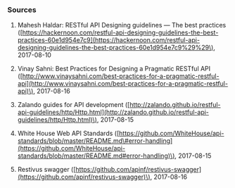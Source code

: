 ### Sources

1. Mahesh Haldar: RESTful API Designing guidelines — The best practices \([https://hackernoon.com/restful-api-designing-guidelines-the-best-practices-60e1d954e7c9](https://hackernoon.com/restful-api-designing-guidelines-the-best-practices-60e1d954e7c9%29%29\), 2017-08-10

2. Vinay Sahni: Best Practices for Designing a Pragmatic RESTful API \([http://www.vinaysahni.com/best-practices-for-a-pragmatic-restful-api](http://www.vinaysahni.com/best-practices-for-a-pragmatic-restful-api)\), 2017-08-16

3. Zalando guides for API development \([http://zalando.github.io/restful-api-guidelines/http/Http.html](http://zalando.github.io/restful-api-guidelines/http/Http.html)\), 2017-08-15

4. White House Web API Standards \([https://github.com/WhiteHouse/api-standards/blob/master/README.md\#error-handling](https://github.com/WhiteHouse/api-standards/blob/master/README.md#error-handling)\), 2017-08-15

5. Restivus swagger \([https://github.com/apinf/restivus-swagger](https://github.com/apinf/restivus-swagger)\), 2017-08-16



